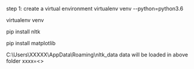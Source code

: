 step 1: create a virtual environment
virtualenv venv --python=python3.6

virtualenv venv



pip install nltk

pip install matplotlib

C:\Users\XXXXX\AppData\Roaming\nltk_data
data will be loaded in above folder xxxx=<<username>>
